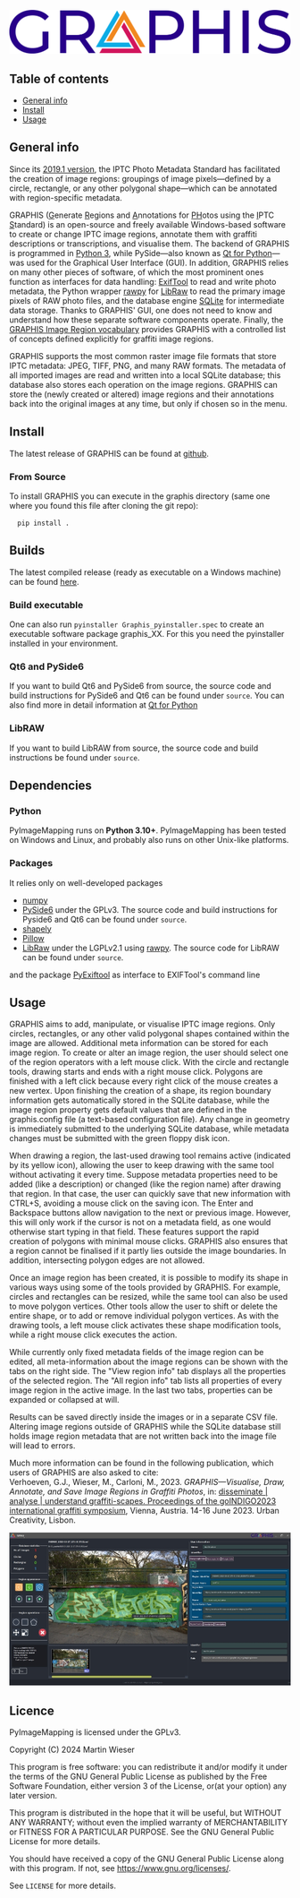 ![ ](app/icons/INDIGO_logoGRAPHIS_text.png)

## Table of contents
* [General info](#general-info)
* [Install](#install)
* [Usage](#usage)


## General info
Since its [2019.1 version](https://www.iptc.org/std/photometadata/specification/IPTC-PhotoMetadata-2019.1.html), the IPTC Photo Metadata Standard has facilitated the creation of image regions: groupings of image pixels—defined by a circle, rectangle, or any other polygonal shape—which can be annotated with region-specific metadata.

GRAPHIS (<ins>G</ins>enerate <ins>R</ins>egions and <ins>A</ins>nnotations for <ins>PH</ins>otos using the <ins>I</ins>PTC <ins>S</ins>tandard) is an open-source and freely available Windows-based software to create or change IPTC image regions, annotate them with graffiti descriptions or transcriptions, and visualise them. The backend of GRAPHIS is programmed in [Python 3](https://www.python.org), while PySide—also known as [Qt for Python](https://wiki.qt.io/Qt_for_Python)—was used for the Graphical User Interface (GUI). In addition, GRAPHIS relies on many other pieces of software, of which the most prominent ones function as interfaces for data handling: [ExifTool](https://exiftool.org) to read and write photo metadata, the Python wrapper [rawpy](https://pypi.org/project/rawpy) for [LibRaw](https://www.libraw.org) to read the primary image pixels of RAW photo files, and the database engine [SQLite](https://www.sqlite.org) for intermediate data storage. Thanks to GRAPHIS' GUI, one does not need to know and understand how these separate software components operate. Finally, the [GRAPHIS Image Region vocabulary](https://vocabs.acdh.oeaw.ac.at/graphis-imgreg) provides GRAPHIS with a controlled list of concepts defined explicitly for graffiti image regions.

GRAPHIS supports the most common raster image file formats that store IPTC metadata: JPEG, TIFF, PNG, and many RAW formats. The metadata of all imported images are read and written into a local SQLite database; this database also stores each operation on the image regions. GRAPHIS can store the (newly created or altered) image regions and their annotations back into the original images at any time, but only if chosen so in the menu.
		
## Install
The latest release of GRAPHIS can be found at [github](https://github.com/GraffitiProjectINDIGO/GRAPHIS).

### From Source
To install GRAPHIS you can execute in the graphis directory (same one where you found this file after cloning the git repo):

```
  pip install .
```

## Builds
The latest compiled release (ready as executable on a Windows machine) can be found [here](https://github.com/GraffitiProjectINDIGO/GRAPHIS/releases).

### Build executable
One can also run ```pyinstaller Graphis_pyinstaller.spec``` to create an executable software package graphis_XX.
For this you need the pyinstaller installed in your environment.

### Qt6 and PySide6
If you want to build Qt6 and PySide6 from source, the source code and build instructions for PySide6 and Qt6 can be found under ``source``.
You can also find more in detail information at [Qt for Python](https://wiki.qt.io/Qt_for_Python)

### LibRAW
If you want to build LibRAW from source, the source code and build instructions be found under ``source``.


## Dependencies

### Python
PyImageMapping runs on **Python 3.10+**.
PyImageMapping has been tested on Windows and Linux, and probably also runs on other Unix-like platforms.

### Packages
It relies only on well-developed packages
- [numpy](https://www.numpy.org)
- [PySide6](https://doc.qt.io/qtforpython-6) under the GPLv3. The source code and build instructions for Pyside6 and Qt6 can be found under ``source``.
- [shapely](https://shapely.readthedocs.io/en/stable/index.html)
- [Pillow](https://python-pillow.org/)
- [LibRaw](https://www.libraw.org/) under the LGPLv2.1 using [rawpy](https://pypi.org/project/rawpy). The source code for LibRAW can be found under ``source``.

and the package [PyExiftool](https://github.com/sylikc/pyexiftool) as interface to EXIFTool's command line


## Usage
GRAPHIS aims to add, manipulate, or visualise IPTC image regions. Only circles, rectangles, or any other valid polygonal shapes contained within the image are allowed. Additional meta information can be stored for each image region.
To create or alter an image region, the user should select one of the region operators with a left mouse click. With the circle and rectangle tools, drawing starts and ends with a right mouse click. Polygons are finished with a left click because every right click of the mouse creates a new vertex. Upon finishing the creation of a shape, its region boundary information gets automatically stored in the SQLite database, while the image region property gets default values that are defined in the graphis.config file (a text-based configuration file). Any change in geometry is immediately submitted to the underlying SQLite database, while metadata changes must be submitted with the green floppy disk icon.

When drawing a region, the last-used drawing tool remains active (indicated by its yellow icon), allowing the user to keep drawing with the same tool without activating it every time. Suppose metadata properties need to be added (like a description) or changed (like the region name) after drawing that region. In that case, the user can quickly save that new information with CTRL+S, avoiding a mouse click on the saving icon. The Enter and Backspace buttons allow navigation to the next or previous image. However, this will only work if the cursor is not on a metadata field, as one would otherwise start typing in that field. These features support the rapid creation of polygons with minimal mouse clicks. GRAPHIS also ensures that a region cannot be finalised if it partly lies outside the image boundaries. In addition, intersecting polygon edges are not allowed.

Once an image region has been created, it is possible to modify its shape in various ways using some of the tools provided by GRAPHIS. For example, circles and rectangles can be resized, while the same tool can also be used to move polygon vertices. Other tools allow the user to shift or delete the entire shape, or to add or remove individual polygon vertices. As with the drawing tools, a left mouse click activates these shape modification tools, while a right mouse click executes the action.

While currently only fixed metadata fields of the image region can be edited, all meta-information about the image regions can be shown with the tabs on the right side. The "View region info" tab displays all the properties of the selected region. The "All region info" tab lists all properties of every image region in the active image. In the last two tabs, properties can be expanded or collapsed at will.

Results can be saved directly inside the images or in a separate CSV file. Altering image regions outside of GRAPHIS while the SQLite database still holds image region metadata that are not written back into the image file will lead to errors.

Much more information can be found in the following publication, which users of GRAPHIS are also asked to cite:<br>
Verhoeven, G.J., Wieser, M., Carloni, M., 2023. <i>GRAPHIS—Visualise, Draw, Annotate, and Save Image Regions in Graffiti Photos</i>, in: <ins>disseminate | analyse | understand graffiti-scapes. Proceedings of the goINDIGO2023 international graffiti symposium</ins>, Vienna, Austria. 14-16 June 2023. Urban Creativity, Lisbon.


![ ](doc/images/main_window.jpg)

## Licence
PyImageMapping is licensed under the GPLv3.

Copyright (C) 2024 Martin Wieser

This program is free software: you can redistribute it and/or modify it under the terms of the GNU General Public License as published by the Free Software Foundation, either version 3 of the License, or(at your option) any later version.

This program is distributed in the hope that it will be useful, but WITHOUT ANY WARRANTY; without even the implied warranty of MERCHANTABILITY or FITNESS FOR A PARTICULAR PURPOSE.  See the GNU General Public License for more details.

You should have received a copy of the GNU General Public License along with this program.  If not, see <https://www.gnu.org/licenses/>.


See ``LICENSE`` for more details.